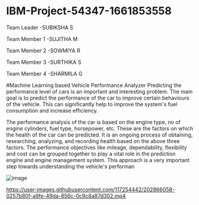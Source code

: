 # IBM-Project-54347-1661853558
Team Leader   -SUBIKSHA S

Team Member 1 -SUJITHA M 

Team Member 2 -SOWMIYA R

Team Member 3 -SURTHIKA S

Team Member 4 -SHARMILA G

#Machine Learning based Vehicle Performance Analyzer
Predicting the performance level of cars is an important and interesting problem. The main goal is to predict the performance of the car to improve certain behaviours of the vehicle. This can significantly help to improve the system's fuel consumption and increase efficiency.

The performance analysis of the car is based on the engine type, no of engine cylinders, fuel type, horsepower, etc. These are the factors on which the health of the car can be predicted. It is an ongoing process of obtaining, researching, analyzing, and recording health based on the above three factors. The performance objectives like mileage, dependability, flexibility and cost can be grouped together to play a vital role in the prediction engine and engine management system. This approach is a very important step towards understanding the vehicle's performan

![image](https://user-images.githubusercontent.com/117254442/202866039-eaf9f64a-8448-46c2-b9f7-d771cec41acc.png)



https://user-images.githubusercontent.com/117254442/202866058-0257b80f-a9fe-49da-856c-0c9c8a87d302.mp4

